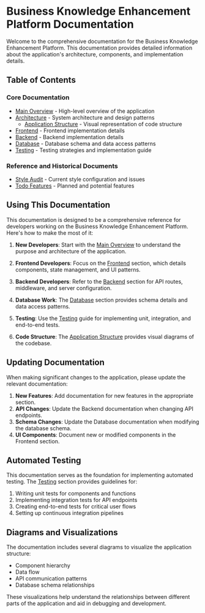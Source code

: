 # Business Knowledge Enhancement Platform Documentation

Welcome to the comprehensive documentation for the Business Knowledge Enhancement Platform. This documentation provides detailed information about the application's architecture, components, and implementation details.

## Table of Contents

### Core Documentation

- [Main Overview](./README.md) - High-level overview of the application
- [Architecture](./architecture/README.md) - System architecture and design patterns
  - [Application Structure](./architecture/application-structure.md) - Visual representation of code structure
- [Frontend](./frontend/README.md) - Frontend implementation details
- [Backend](./backend/README.md) - Backend implementation details
- [Database](./database/README.md) - Database schema and data access patterns
- [Testing](./testing/README.md) - Testing strategies and implementation guide

### Reference and Historical Documents

- [Style Audit](./archive/style-audit.md) - Current style configuration and issues
- [Todo Features](./archive/todo-features.md) - Planned and potential features

## Using This Documentation

This documentation is designed to be a comprehensive reference for developers working on the Business Knowledge Enhancement Platform. Here's how to make the most of it:

1. **New Developers**: Start with the [Main Overview](./README.md) to understand the purpose and architecture of the application.

2. **Frontend Developers**: Focus on the [Frontend](./frontend/README.md) section, which details components, state management, and UI patterns.

3. **Backend Developers**: Refer to the [Backend](./backend/README.md) section for API routes, middleware, and server configuration.

4. **Database Work**: The [Database](./database/README.md) section provides schema details and data access patterns.

5. **Testing**: Use the [Testing](./testing/README.md) guide for implementing unit, integration, and end-to-end tests.

6. **Code Structure**: The [Application Structure](./architecture/application-structure.md) provides visual diagrams of the codebase.

## Updating Documentation

When making significant changes to the application, please update the relevant documentation:

1. **New Features**: Add documentation for new features in the appropriate section.
2. **API Changes**: Update the Backend documentation when changing API endpoints.
3. **Schema Changes**: Update the Database documentation when modifying the database schema.
4. **UI Components**: Document new or modified components in the Frontend section.

## Automated Testing

This documentation serves as the foundation for implementing automated testing. The [Testing](./testing/README.md) section provides guidelines for:

1. Writing unit tests for components and functions
2. Implementing integration tests for API endpoints
3. Creating end-to-end tests for critical user flows
4. Setting up continuous integration pipelines

## Diagrams and Visualizations

The documentation includes several diagrams to visualize the application structure:

- Component hierarchy
- Data flow
- API communication patterns
- Database schema relationships

These visualizations help understand the relationships between different parts of the application and aid in debugging and development.